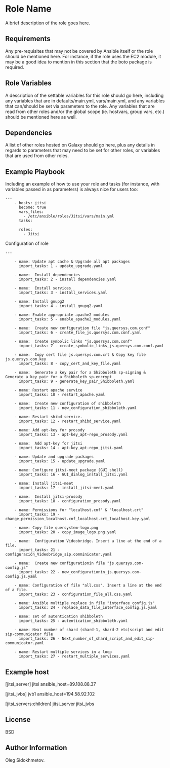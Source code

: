 Role Name
=========

A brief description of the role goes here.

Requirements
------------

Any pre-requisites that may not be covered by Ansible itself or the role should be mentioned here. For instance, if the role uses the EC2 module, it may be a good idea to mention in this section that the boto package is required.

Role Variables
--------------

A description of the settable variables for this role should go here, including any variables that are in defaults/main.yml, vars/main.yml, and any variables that can/should be set via parameters to the role. Any variables that are read from other roles and/or the global scope (ie. hostvars, group vars, etc.) should be mentioned here as well.

Dependencies
------------

A list of other roles hosted on Galaxy should go here, plus any details in regards to parameters that may need to be set for other roles, or variables that are used from other roles.

Example Playbook
----------------

Including an example of how to use your role and tasks (for instance, with variables passed in as parameters) is always nice for users too:

```
---
    - hosts: jitsi
      become: true
      vars_files:
        - /etc/ansible/roles/Jitsi/vars/main.yml
      tasks:

      roles:
        - Jitsi
```


Configuration of role

```
---

    - name: Update apt cache & Upgrade all apt packages
      import_tasks: 1 - update_upgrade.yaml

    - name:  Install dependencies
      import_tasks: 2 - install dependencies.yaml 

    - name:  Install services
      import_tasks: 3 - install_services.yaml 

    - name: Install gnupg2
      import_tasks: 4 - install_gnupg2.yaml 

    - name: Enable appropriate apache2 modules
      import_tasks: 5 - enable_apache2_modules.yaml 

    - name:  Create new configuration file "js.quersys.com.conf"
      import_tasks: 6 - create_file_js.quersys.com.conf.yaml 

    - name:  Create symbolic links "js.quersys.com.conf"
      import_tasks: 7 - create_symbolic_links_js.quersys.com.conf.yaml 

    - name:  Copy cert file js.quersys.com.crt & Copy key file js.quersys.com.key
      import_tasks: 8 - copy_cert_and_key_file.yaml 

    - name:  Generate a key pair for a Shibboleth sp-signing & Generate a key pair for a Shibboleth sp-encrypt     
      import_tasks: 9 - generate_key_pair_Shibboleth.yaml 

    - name: Restart apache service
      import_tasks: 10 - restart_apache.yaml 

    - name:  Create new configuration of shibboleth
      import_tasks: 11 - new_configuration_shibboleth.yaml 

    - name: Restart shibd service.
      import_tasks: 12 - restart_shibd_service.yaml 
      
    - name: Add apt-key for prosody
      import_tasks: 13 - apt-key_apt-repo_prosody.yaml 
      
    - name:  Add apt-key for jitsi
      import_tasks: 14 - apt-key_apt-repo_jitsi.yaml 

    - name: Update and upgrade packages
      import_tasks: 15 - update_upgrade.yaml 

    - name: Configure jitsi-meet package (GUI shell)
      import_tasks: 16 - GUI_dialog_install_jitsi.yaml 

    - name: Install jitsi-meet
      import_tasks: 17 - install_jitsi-meet.yaml 

    - name:  Install jitsi-prosody
      import_tasks: 18 - configuration_prosody.yaml 

    - name: Permissions for "localhost.cnf" & "localhost.crt"
      import_tasks: 19 - change_permission_localhost.cnf_localhost.crt_localhost.key.yaml 

    - name: Copy file quersystem-logo.png
      import_tasks: 20 - copy_image_logo.png.yaml 

    - name:  Configuration Videobridge. Insert a line at the end of a file.
      import_tasks: 21 - configuración_Videobridge_sip.comminicator.yaml 

    - name:  Create new configurationin file "js.quersys.com-config.js"
      import_tasks: 22 - new_configurationin_js.quersys.com-config.js.yaml 

    - name: Configuration of file "all.css". Insert a line at the end of a file.
      import_tasks: 23 - configuration_file_all.css.yaml 

    - name: Ansible multiple replace in file "interface_config.js"
      import_tasks: 24 - replace_data_file_interface_config.js.yaml 

    - name: set of autentication shibboleth
      import_tasks: 25 - autentication_shibboleth.yaml 

    - name: Next number of shard (shard-1, shard-2 etc)script and edit sip-communicator file
      import_tasks: 26 - Next_number_of_shard_script_and_edit_sip-communicator.yaml

    - name: Restart multiple services in a loop
      import_tasks: 27 - restart_multiple_services.yaml 
```

Example host
----------------

[jitsi_server]
jitsi ansible_host=89.108.88.37

[jitsi_jvbs]
jvb1 ansible_host=194.58.92.102

[jitsi_servers:children]
jitsi_server
jitsi_jvbs


License
-------

BSD

Author Information
------------------

Oleg Sidokhmetov.
